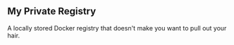 ## My Private Registry

A locally stored Docker registry that doesn't make you want to
pull out your hair.

